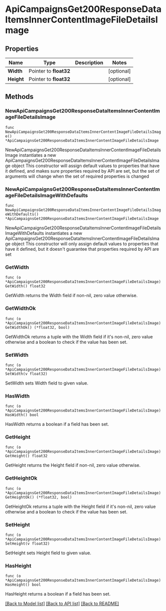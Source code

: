 # ApiCampaignsGet200ResponseDataItemsInnerContentImageFileDetailsImage

## Properties

Name | Type | Description | Notes
------------ | ------------- | ------------- | -------------
**Width** | Pointer to **float32** |  | [optional] 
**Height** | Pointer to **float32** |  | [optional] 

## Methods

### NewApiCampaignsGet200ResponseDataItemsInnerContentImageFileDetailsImage

`func NewApiCampaignsGet200ResponseDataItemsInnerContentImageFileDetailsImage() *ApiCampaignsGet200ResponseDataItemsInnerContentImageFileDetailsImage`

NewApiCampaignsGet200ResponseDataItemsInnerContentImageFileDetailsImage instantiates a new ApiCampaignsGet200ResponseDataItemsInnerContentImageFileDetailsImage object
This constructor will assign default values to properties that have it defined,
and makes sure properties required by API are set, but the set of arguments
will change when the set of required properties is changed

### NewApiCampaignsGet200ResponseDataItemsInnerContentImageFileDetailsImageWithDefaults

`func NewApiCampaignsGet200ResponseDataItemsInnerContentImageFileDetailsImageWithDefaults() *ApiCampaignsGet200ResponseDataItemsInnerContentImageFileDetailsImage`

NewApiCampaignsGet200ResponseDataItemsInnerContentImageFileDetailsImageWithDefaults instantiates a new ApiCampaignsGet200ResponseDataItemsInnerContentImageFileDetailsImage object
This constructor will only assign default values to properties that have it defined,
but it doesn't guarantee that properties required by API are set

### GetWidth

`func (o *ApiCampaignsGet200ResponseDataItemsInnerContentImageFileDetailsImage) GetWidth() float32`

GetWidth returns the Width field if non-nil, zero value otherwise.

### GetWidthOk

`func (o *ApiCampaignsGet200ResponseDataItemsInnerContentImageFileDetailsImage) GetWidthOk() (*float32, bool)`

GetWidthOk returns a tuple with the Width field if it's non-nil, zero value otherwise
and a boolean to check if the value has been set.

### SetWidth

`func (o *ApiCampaignsGet200ResponseDataItemsInnerContentImageFileDetailsImage) SetWidth(v float32)`

SetWidth sets Width field to given value.

### HasWidth

`func (o *ApiCampaignsGet200ResponseDataItemsInnerContentImageFileDetailsImage) HasWidth() bool`

HasWidth returns a boolean if a field has been set.

### GetHeight

`func (o *ApiCampaignsGet200ResponseDataItemsInnerContentImageFileDetailsImage) GetHeight() float32`

GetHeight returns the Height field if non-nil, zero value otherwise.

### GetHeightOk

`func (o *ApiCampaignsGet200ResponseDataItemsInnerContentImageFileDetailsImage) GetHeightOk() (*float32, bool)`

GetHeightOk returns a tuple with the Height field if it's non-nil, zero value otherwise
and a boolean to check if the value has been set.

### SetHeight

`func (o *ApiCampaignsGet200ResponseDataItemsInnerContentImageFileDetailsImage) SetHeight(v float32)`

SetHeight sets Height field to given value.

### HasHeight

`func (o *ApiCampaignsGet200ResponseDataItemsInnerContentImageFileDetailsImage) HasHeight() bool`

HasHeight returns a boolean if a field has been set.


[[Back to Model list]](../README.md#documentation-for-models) [[Back to API list]](../README.md#documentation-for-api-endpoints) [[Back to README]](../README.md)


